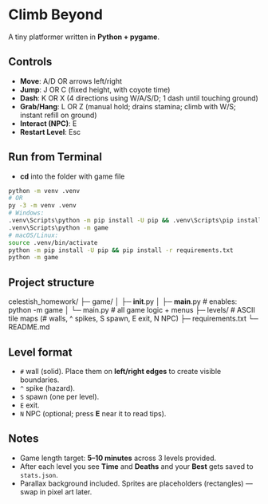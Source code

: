 # Climb Beyond

A tiny  platformer written in **Python + pygame**.

## Controls

- **Move**: A/D OR arrows left/right
- **Jump**: J OR C (fixed height, with coyote time)
- **Dash**: K OR X (4 directions using W/A/S/D; 1 dash until touching ground)
- **Grab/Hang**: L OR Z (manual hold; drains stamina; climb with W/S; instant refill on ground)
- **Interact (NPC)**: E
- **Restart Level**: Esc


## Run from Terminal

- **cd** into the folder with game file
```bash
python -m venv .venv
# OR
py -3 -m venv .venv
# Windows:
.venv\Scripts\python -m pip install -U pip && .venv\Scripts\pip install -r requirements.txt
.venv\Scripts\python -m game
# macOS/Linux:
source .venv/bin/activate
python -m pip install -U pip && pip install -r requirements.txt
python -m game
```

## Project structure

celestish_homework/
├─ game/
│  ├─ __init__.py
│  ├─ __main__.py      # enables: python -m game
│  └─ main.py          # all game logic + menus
├─ levels/             # ASCII tile maps (# walls, ^ spikes, S spawn, E exit, N NPC)
├─ requirements.txt
└─ README.md


## Level format

- `#` wall (solid). Place them on **left/right edges** to create visible boundaries.
- `^` spike (hazard).
- `S` spawn (one per level).
- `E` exit.
- `N` NPC (optional; press **E** near it to read tips).

## Notes

- Game length target: **5–10 minutes** across 3 levels provided.
- After each level you see **Time** and **Deaths** and your **Best** gets saved to `stats.json`.
- Parallax background included. Sprites are placeholders (rectangles) — swap in pixel art later.
